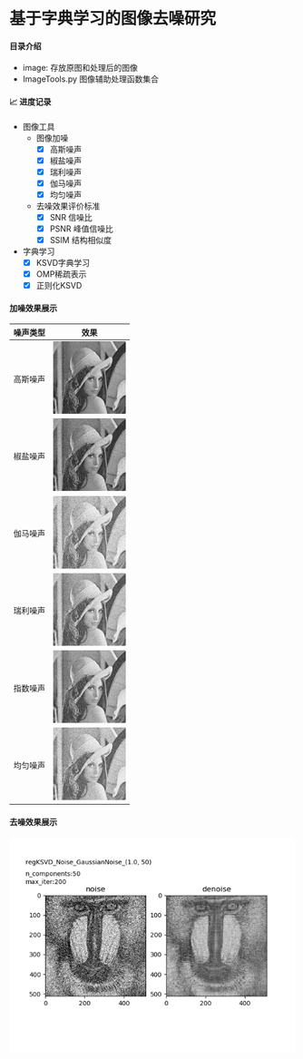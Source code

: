 
# 基于字典学习的图像去噪研究

#### 目录介绍

- image: 存放原图和处理后的图像
- ImageTools.py 图像辅助处理函数集合

#### :chart_with_upwards_trend: 进度记录

- 图像工具
    - 图像加噪
        - [x]  高斯噪声
        - [x]  椒盐噪声
        - [x]  瑞利噪声
        - [x]  伽马噪声
        - [x]  均匀噪声
    - 去噪效果评价标准
        - [x]  SNR 信噪比
        - [x]  PSNR 峰值信噪比
        - [x]  SSIM 结构相似度
- 字典学习
    - [x] KSVD字典学习
    - [x] OMP稀疏表示
    - [x] 正则化KSVD
#### 加噪效果展示

| 噪声类型 | 效果                                                         |
| -------- | ------------------------------------------------------------ |
| 高斯噪声 | <img src="images\noise\SaltPepperNoise_per0.03_modeBOTH_lenna.jpg" style="zoom:25%;" /> |
| 椒盐噪声 | <img src="images\noise\SaltPepperNoise_per0.08_modeBOTH_lenna.jpg" style="zoom:25%;" /> |
| 伽马噪声 | <img src="images\noise\GammaNoise_k30_theta4_per0.5_lenna.jpg" style="zoom:25%;" /> |
| 瑞利噪声 | <img src="images\noise\RayleighNoise_per0.5_scale60_lenna.jpg" style="zoom:25%;" /> |
| 指数噪声 | <img src="images\noise\Exponential_beta50_per0.5_lenna.jpg" style="zoom:25%;" /> |
| 均匀噪声 | <img src="images\noise\UniformNoise_a50_b150_per0.5_lenna.jpg" style="zoom:25%;" /> |

#### 去噪效果展示
![去噪效果](images\denoise\regKSVD_n50_iter200_12_10_25.png)

